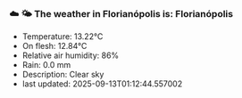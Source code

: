 ### ☁️ 🌤️  The weather in Florianópolis is: Florianópolis

- Temperature: 13.22°C
- On flesh: 12.84°C
- Relative air humidity: 86%
- Rain: 0.0 mm
- Description: Clear sky
- last updated: 2025-09-13T01:12:44.557002
